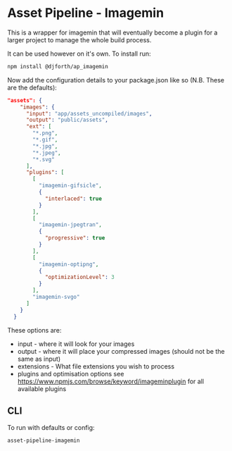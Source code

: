 # Asset Pipeline - Imagemin

This is a wrapper for imagemin that will eventually become a plugin for a larger project to manage the whole build process.

It can be used however on it's own.  To install run:

```bash
npm install @djforth/ap_imagemin
```


Now add the configuration details to your package.json like so (N.B. These are the defaults):

```json
"assets": {
    "images": {
      "input": "app/assets_uncompiled/images",
      "output": "public/assets",
      "ext": [
        "*.png",
        "*.gif",
        "*.jpg",
        "*.jpeg",
        "*.svg"
      ],
      "plugins": [
        [
          "imagemin-gifsicle",
          {
            "interlaced": true
          }
        ],
        [
          "imagemin-jpegtran",
          {
            "progressive": true
          }
        ],
        [
          "imagemin-optipng",
          {
            "optimizationLevel": 3
          }
        ],
        "imagemin-svgo"
      ]
    }
  }

```

These options are:

* input - where it will look for your images
* output - where it will place your compressed images (should not be the same as input)
* extensions - What file extensions you wish to process
* plugins and optimisation options see https://www.npmjs.com/browse/keyword/imageminplugin for all available plugins

## CLI

To run with defaults or config:

```bash
asset-pipeline-imagemin
```